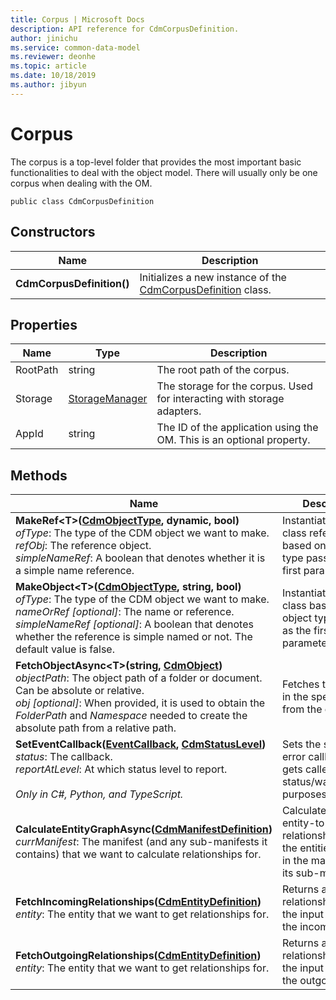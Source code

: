 ```yaml
---
title: Corpus | Microsoft Docs
description: API reference for CdmCorpusDefinition.
author: jinichu
ms.service: common-data-model
ms.reviewer: deonhe 
ms.topic: article
ms.date: 10/18/2019
ms.author: jibyun
---
```


# Corpus

The corpus is a top-level folder that provides the most important basic functionalities to deal with the object model. There will usually only be one corpus when dealing with the OM.

```
public class CdmCorpusDefinition
```

## Constructors
|Name|Description|
|---|---|
|**CdmCorpusDefinition()**|Initializes a new instance of the [CdmCorpusDefinition](corpus.md) class.|

## Properties
|Name|Type|Description|
|---|---|---|
|RootPath|string|The root path of the corpus.|
|Storage|[StorageManager](../storage/storagemanager.md)|The storage for the corpus. Used for interacting with storage adapters.|
|AppId|string|The ID of the application using the OM. This is an optional property.|

## Methods
|Name|Description|Return Type|
|---|---|---|
|**MakeRef\<T>([CdmObjectType](objecttype.md), dynamic, bool)**<br/>*ofType*: The type of the CDM object we want to make. <br/>*refObj*: The reference object. <br/> *simpleNameRef*: A boolean that denotes whether it is a simple name reference.|Instantiates an OM class reference based on the object type passed as the first parameter.|T, where T extends [CdmObjectReference](cdmobjectreference.md)|
|**MakeObject\<T>([CdmObjectType](objecttype.md), string, bool)**<br/>*ofType*: The type of the CDM object we want to make. <br/>*nameOrRef [optional]*: The name or reference.<br/>*simpleNameRef [optional]*: A boolean that denotes whether the reference is simple named or not. The default value is false.|Instantiates an OM class based on the object type passed as the first parameter.|T, where T extends [CdmObject](cdmobject.md)|
|**FetchObjectAsync\<T>(string, [CdmObject](cdmobject.md))**<br/>*objectPath*: The object path of a folder or document. Can be absolute or relative.<br/>*obj [optional]*: When provided, it is used to obtain the *FolderPath* and *Namespace* needed to create the absolute path from a relative path.|Fetches the object in the specified path from the corpus.|Task\<T>|
|**SetEventCallback([EventCallback](../utilities/callback.md), [CdmStatusLevel](statuslevel.md))**<br/>*status*: The callback. <br/>*reportAtLevel*: At which status level to report.<br/><br/>*Only in C#, Python, and TypeScript.*| Sets the status and error callback that gets called for status/warning/error purposes.|void|
|**CalculateEntityGraphAsync([CdmManifestDefinition](manifest.md))**<br/>*currManifest*: The manifest (and any sub-manifests it contains) that we want to calculate relationships for.|Calculates the entity-to-entity relationships for all the entities present in the manifest and its sub-manifests.|Task|
|**FetchIncomingRelationships([CdmEntityDefinition](entity.md))**<br/>*entity*: The entity that we want to get relationships for.|Returns a list of relationships where the input entity is the incoming entity.|List\<[CdmE2ERelationship](e2erelationship.md)>|
|**FetchOutgoingRelationships([CdmEntityDefinition](entity.md))**<br/>*entity*: The entity that we want to get relationships for.|Returns a list of relationships where the input entity is the outgoing entity.|List\<[CdmE2ERelationship](e2erelationship.md)>|

